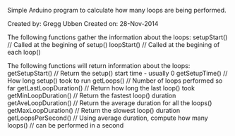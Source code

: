 Simple Arduino program to calculate how many loops are being performed.

Created by: Gregg Ubben
Created on: 28-Nov-2014

The following functions gather the information about the loops:
setupStart()		// Called at the begining of setup()
loopStart()		// Called at the begining of each loop()

The following functions will return information about the loops:
getSetupStart()		// Return the setup() start time - usually 0
getSetupTime()		// How long setup() took to run
getLoops()		// Number of loops performed so far
getLastLoopDuration()	// Return how long the last loop() took
getMinLoopDuration()	// Return the fastest loop() duration
getAveLoopDuration()	// Return the average duration for all the loops()
getMaxLoopDuration()	// Return the slowest loop() duration
getLoopsPerSecond()	// Using average duration, compute how many loops()
			// can be performed in a second
